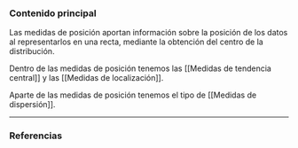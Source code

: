 ### Contenido principal

Las medidas de posición aportan información sobre la posición de los datos al representarlos en una recta, mediante la obtención del centro de la distribución.

Dentro de las medidas de posición tenemos las [[Medidas de tendencia central]] y las [[Medidas de localización]].

Aparte de las medidas de posición tenemos el tipo de [[Medidas de dispersión]].

--- 
### Referencias

